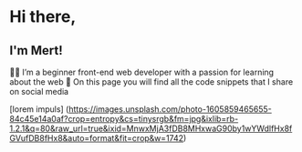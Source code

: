 # Hi there,

## I'm Mert!

👨‍💻 I’m a beginner front-end web developer with a passion for learning about the web
📜 On this page you will find all the code snippets that I share on social media

[lorem impuls] (https://images.unsplash.com/photo-1605859465655-84c45e14a0af?crop=entropy&cs=tinysrgb&fm=jpg&ixlib=rb-1.2.1&q=80&raw_url=true&ixid=MnwxMjA3fDB8MHxwaG90by1wYWdlfHx8fGVufDB8fHx8&auto=format&fit=crop&w=1742)
